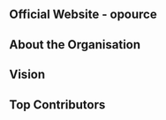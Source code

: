 ## Official Website - opource


## About the Organisation



## Vision





## Top Contributors




